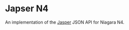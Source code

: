# Japser N4

[jasper]: https://github.com/novant-io/jasper

An implementation of the [Jasper][jasper] JSON API for Niagara N4.